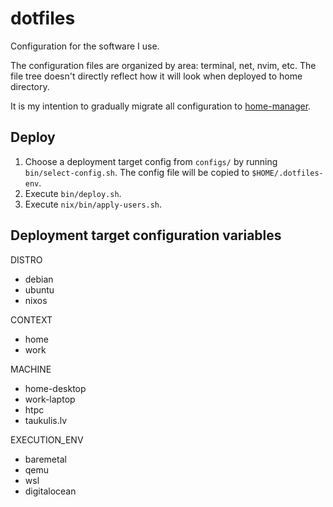 # dotfiles

Configuration for the software I use.

The configuration files are organized by area: terminal, net, nvim, etc.
The file tree doesn't directly reflect how it will look when deployed to home directory.

It is my intention to gradually migrate all configuration to
[home-manager](https://github.com/nix-community/home-manager).

## Deploy

1. Choose a deployment target config from `configs/` by running `bin/select-config.sh`.
   The config file will be copied to `$HOME/.dotfiles-env`.
2. Execute `bin/deploy.sh`.
3. Execute `nix/bin/apply-users.sh`.

## Deployment target configuration variables

DISTRO

* debian
* ubuntu
* nixos

CONTEXT

* home
* work

MACHINE

* home-desktop
* work-laptop
* htpc
* taukulis.lv

EXECUTION_ENV

* baremetal
* qemu
* wsl
* digitalocean
